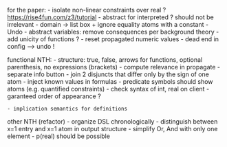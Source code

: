 
for the paper:
    - isolate non-linear constraints over real ? https://rise4fun.com/z3/tutorial
    - abstract for interpreted ? should not be irrelevant
    - domain -> list box + ignore equality atoms with a constant
    - Undo
    - abstract variables: remove consequences per background theory
    - add unicity of functions ?
    - reset propagated numeric values
    - dead end in config --> undo !

functional NTH:
    - structure: true, false, arrows for functions, optional parenthesis, no expressions (brackets)
    - compute relevance in propagate
    - separate info button
    - join 2 disjuncts that differ only by the sign of one atom
    - inject known values in formulas
    - predicate symbols should show atoms (e.g. quantified constraints)
    - check syntax of int, real on client
    - garanteed order of appearance ?

    - implication semantics for definitions

other NTH (refactor)
    - organize DSL chronologically
    - distinguish between x=1 entry and x=1 atom in output structure
    - simplify Or, And with only one element
    - p(real) should be possible